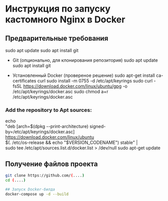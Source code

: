 # Инструкция по запуску кастомного Nginx в Docker

## Предварительные требования

sudo apt update
sudo apt install git    

- Git (опционально, для клонирования репозитория)
sudo apt update
sudo apt install git    

- Установленный Docker (провереное решение)
sudo apt-get install ca-certificates curl
sudo install -m 0755 -d /etc/apt/keyrings
sudo curl -fsSL https://download.docker.com/linux/ubuntu/gpg -o /etc/apt/keyrings/docker.asc
sudo chmod a+r /etc/apt/keyrings/docker.asc

### Add the repository to Apt sources:
echo \
"deb [arch=$(dpkg --print-architecture) signed-by=/etc/apt/keyrings/docker.asc] https://download.docker.com/linux/ubuntu \
  $(. /etc/os-release && echo "$VERSION_CODENAME") stable" | \
sudo tee /etc/apt/sources.list.d/docker.list > /dev/null
sudo apt-get update   


##  Получение файлов проекта

```bash
git clone https://github.com/(....)
cd (....)

## Запуск Docker-билда
docker-compose up -d --build  
